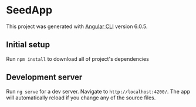 # SeedApp

This project was generated with [Angular CLI](https://github.com/angular/angular-cli) version 6.0.5.

## Initial setup

Run `npm install` to download all of project's dependencies

## Development server

Run `ng serve` for a dev server. Navigate to `http://localhost:4200/`. The app will automatically reload if you change any of the source files.
